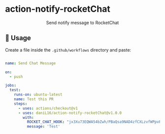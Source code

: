 # action-notify-rocketChat

<p align="center">
  Send notify message to RocketChat
</p>

## 🚀 Usage

Create a file inside the `.github/workflows` directory and paste:

```yml

name: Send Chat Message

on:
  - push

jobs:
  test:
    runs-on: ubuntu-latest
    name: Test this PR
    steps:
      - uses: actions/checkout@v1
      - uses: daniL16/action-notify-rocketChat@v1.0.0
        with:
          ROCKET_CHAT_HOOK: "jx3Xu73EQWA54bZwh/PBaQsa9NAD4zfCXLzvfWPpvPELi5jDfStqTfmuzuxkYqkhMv"
          message: 'Test'

```
